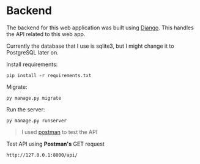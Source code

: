 # Backend

The backend for this web application was built using [Django](https://www.djangoproject.com/). This handles the API related to this web app.

Currently the database that I use is sqlite3, but I might change it to PostgreSQL later on.

Install requirements:

```
pip install -r requirements.txt
```

Migrate:

```
py manage.py migrate
```

Run the server:

```
py manage.py runserver
```

> I used [postman](https://www.getpostman.com/) to test the API

Test API using **Postman's** GET request

```
http://127.0.0.1:8000/api/
```

